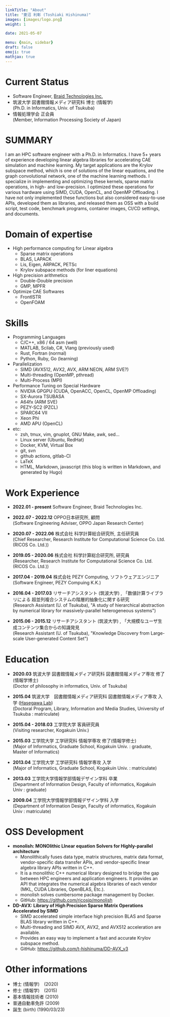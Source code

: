 ```yaml
---
linkTitle: "About"
title: "菱沼 利彰 (Toshiaki Hishinuma)"
images: [images/logo.png]
weight: 1

date: 2021-05-07

menu: {main, sidebar}
draft: false
emoji: true
mathjax: true
---
```


# Current Status
* Software Engineer, [Braid Technologies Inc.](https://braid.tech/)
* 筑波大学 図書館情報メディア研究科 博士 (情報学) \
	(Ph.D. in Informatics, Univ. of Tsukuba)
* 情報処理学会 正会員\
   	(Member, Information Processing Society of Japan)

# SUMMARY
I am an HPC software engineer with a Ph.D. in Informatics. 
I have 5+ years of experience developing linear algebra libraries for accelerating CAE simulation and machine learning. 
My target applications are the Krylov subspace method, which is one of solutions of the linear equations, and the graph convolutional network, one of the machine learning methods.
I specialize in implementing and optimizing these kernels, sparse matrix operations, in high- and low-precision. 
I optimized these operations for various hardware using SIMD, CUDA, OpenCL, and OpenMP Offloading. 
I have not only implemented these functions but also considered easy-to-use APIs, developed them as libraries, and released them as OSS with a build script, test code, benchmark programs, container images, CI/CD settings, and documents.

# Domain of expertise
* High performance computing for Linear algebra
	* Sparse matrix operations
	* BLAS, LAPACK
	* Lis, Eigen, ARPACK, PETSc
    * Krylov subspace methods (for liner equations)
* High precision arithmetics
	* Double-Double precision
	* GMP, MPFR
* Optimize CAE Softwares
	* FrontISTR
	* OpenFOAM

# Skills
* Programming Languages
    * C/C++, x86 / 64 asm (well)
    * MATLAB, Scilab, C#, Vlang (previously used)
    * Rust, Fortran (normal)
    * Python, Ruby, Go (learning)
* Parallelization
	* SIMD (AVX512, AVX2, AVX, ARM NEON, ARM SVE?)
	* Multi-threading (OpenMP, pthread)
	* Multi-Process (MPI)
* Performance Tuning on Special Hardware
	* NVIDIA GPGPU (CUDA, OpenACC, OpenCL, OpenMP Offloading)
	* SX-Aurora TSUBASA
	* A64fx (ARM SVE)
	* PEZY-SC2 (PZCL)
    * SPARC64 VII
    * Xeon Phi
    * AMD APU (OpenCL)
* etc:
	* zsh, tmux, vim, gnuplot, GNU Make, awk, sed...
	* Linux server (Ubuntu, RedHat)
	* Docker, KVM, Virtual Box
	* git, svn
	* github actions, gitlab-CI
	* LaTeX
	* HTML, Markdown, javascript (this blog is written in Markdown, and generated by Hugo)

# Work Experience
* **2022.01 - present** Software Engineer, Braid Technologies Inc.
* **2022.07 - 2022.12** OPPO日本研究所, 顧問\
(Software Engineering Adviser, OPPO Japan Research Center)
* **2020.07 - 2022.06** 株式会社 科学計算総合研究所, 主任研究員\
(Chief Researcher, Research Institute for Computational Science Co. Ltd. (RICOS Co. Ltd.))
* **2019.05 - 2020.06** 株式会社 科学計算総合研究所, 研究員\
(Researcher, Research Institute for Computational Science Co. Ltd. (RICOS Co. Ltd.))

* **2017.04 - 2019.04** 株式会社 PEZY Computing, ソフトウェアエンジニア\
(Software Engineer, PEZY Compuing K.K.)

* **2016.04 - 2017.03** リサーチアシスタント (筑波大学) , 「数値計算ライブラリによる 超並列複合システムの階層的抽象化に関する研究\
(Research Assistant (U. of Tsukuba), "A study of hierarchical abstraction by numerical library for massively-parallel heterogeneous systems")
* **2015.06 - 2015.12** リサーチアシスタント (筑波大学) , 「大規模なユーザ生成コンテンツ集合からの知識発見\
(Research Assistant (U. of Tsukuba), "Knowledge Discovery from Large-scale User-generated Content Set")


# Education
* **2020.03** 筑波大学 図書館情報メディア研究科 図書館情報メディア専攻 修了 (情報学博士)\
(Doctor of philosophy in informatics, Univ. of Tsukuba)
* **2015.04** 筑波大学　図書館情報メディア研究科 図書館情報メディア専攻 入学 ([Hasegawa Lab][2])\
(Doctoral Program, Library, Information and Media Studies, University of Tsukuba : matriculate)
* **2015.04 - 2018.03** 工学院大学 客員研究員\
(Visiting researcher, Kogakuin Univ.)

* **2015.03** 工学院大学 工学研究科 情報学専攻 修了(情報学修士)\
(Major of Informatics, Graduate School, Kogakuin Univ. : graduate, Master of Informatics)
* **2013.04** 工学院大学 工学研究科 情報学専攻 入学\
(Major of Informatics, Graduate School, Kogakuin Univ. : matriculate)

* **2013.03** 工学院大学情報学部情報デザイン学科 卒業\
(Department of Information Design, Faculty of informatics, Kogakuin Univ : graduate)
* **2009.04** 工学院大学情報学部情報デザイン学科 入学\
(Department of Information Design, Faculty of informatics, Kogakuin Univ : matriculate)


# OSS Development
- **monolish: MONOlithic LInear equation Solvers for Highly-parallel architecture**
    - Monolithically fuses data type, matrix structures, matrix data format, vendor-specific data transfer APIs, and vendor-specific linear algebra library APIs written in C++.
    - It is a monolithic C++ numerical library designed to bridge the gap between HPC engineers and application engineers. It provides an API that integrates the numerical algebra libraries of each vendor (MKL, CUDA Libraries, OpenBLAS, Etc.).
    - monolish solves cumbersome package management by Docker.
    - GitHub: https://github.com/ricosjp/monolish
- **DD-AVX: Library of High Precision Sparse Matrix Operations Accelerated by SIMD**
    - SIMD accelerated simple interface high precision BLAS and Sparse BLAS library written in C++.
    - Multi-threading and SIMD AVX, AVX2, and AVX512 acceleration are available. 
    - Provides an easy way to implement a fast and accurate Krylov subspace method.
    - GitHub: https://github.com/t-hishinuma/DD-AVX_v3


# Other informations
* 博士 (情報学)　(2020)
* 修士 (情報学)　(2015)
* 基本情報技術者 (2010)
* 普通自動車免許 (2009)
* 誕生 (birth) (1990/03/23)

[1]: http://hpcl.info.kogakuin.ac.jp/
[2]: https://tgosros.wixsite.com/hasegawaken
[3]: https://www.ricos.co.jp/
